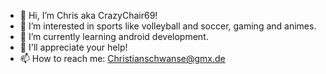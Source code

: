 - 👋 Hi, I’m Chris aka CrazyChair69!
- 👀 I’m interested in sports like volleyball and soccer, gaming and animes.
- 🌱 I’m currently learning android development.
- 💞️ I'll appreciate your help!
- 📫 How to reach me: Christianschwanse@gmx.de

<!---
CrazyChair69/CrazyChair69 is a ✨ special ✨ repository because its `README.md` (this file) appears on your GitHub profile.
You can click the Preview link to take a look at your changes.
--->
